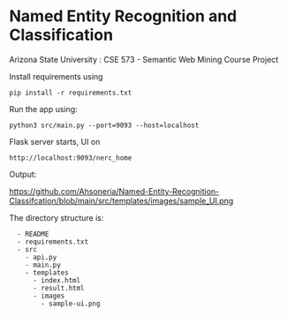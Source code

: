 # Named Entity Recognition and Classification
Arizona State University : CSE 573 - Semantic Web Mining
Course Project

Install requirements using

```pip install -r requirements.txt```
  

Run the app using:

```python3 src/main.py --port=9093 --host=localhost```

Flask server starts, UI on 

```http://localhost:9093/nerc_home```

Output:

https://github.com/Ahsoneria/Named-Entity-Recognition-Classifcation/blob/main/src/templates/images/sample_UI.png


The directory structure is:
```
  - README
  - requirements.txt
  - src
    - api.py
    - main.py
    - templates
      - index.html
      - result.html
      - images
        - sample-ui.png
```
